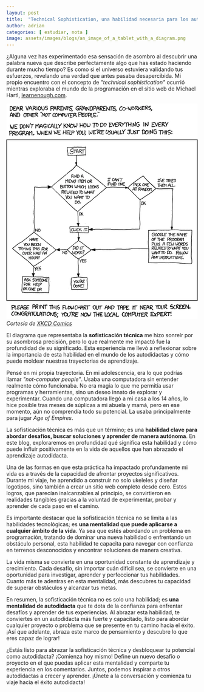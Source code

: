 ```yaml
---
layout: post
title:  "Technical Sophistication, una habilidad necesaria para los autodidactas"
author: adrian
categories: [ estudiar, nota ]
image: assets/images/blogs/an_image_of_a_tablet_with_a_diagram.png
---
```


¿Alguna vez has experimentado esa sensación de asombro al descubrir una palabra nueva que describe perfectamente algo que has estado haciendo durante mucho tiempo? Es como si el universo estuviera validando tus esfuerzos, revelando una verdad que antes pasaba desapercibida. Mi propio encuentro con el concepto de *"technical sophistication"* ocurrió mientras exploraba el mundo de la programación en el sitio web de Michael Hartl, [learnenough.com](https://www.learnenough.com/).

![Diagram of Technical Sophistication](/assets/images/technical-sophistication.webp)
*Cortesía de [XKCD Comics](https://xkcd.com/627/)*

El diagrama que representaba la **sofisticación técnica** me hizo sonreír por su asombrosa precisión, pero lo que realmente me impactó fue la profundidad de su significado. Esta experiencia me llevó a reflexionar sobre la importancia de esta habilidad en el mundo de los autodidactas y cómo puede moldear nuestras trayectorias de aprendizaje.

Pensé en mi propia trayectoria. En mi adolescencia, era lo que podrías llamar *"not-computer people"*. Usaba una computadora sin entender realmente cómo funcionaba. No era magia lo que me permitía usar programas y herramientas, sino un deseo innato de explorar y experimentar. Cuando una computadora llegó a mi casa a los 14 años, lo hice posible tras meses de súplicas a mi abuela y mamá, pero en ese momento, aún no comprendía todo su potencial. La usaba principalmente para jugar *Age of Empires*.

La sofisticación técnica es más que un término; es una **habilidad clave para abordar desafíos, buscar soluciones y aprender de manera autónoma**. En este blog, exploraremos en profundidad qué significa esta habilidad y cómo puede influir positivamente en la vida de aquellos que han abrazado el aprendizaje autodidacta.

Una de las formas en que esta práctica ha impactado profundamente mi vida es a través de la capacidad de afrontar proyectos significativos. Durante mi viaje, he aprendido a construir no solo ukeleles y diseñar logotipos, sino también a crear un sitio web completo desde cero. Estos logros, que parecían inalcanzables al principio, se convirtieron en realidades tangibles gracias a la voluntad de experimentar, probar y aprender de cada paso en el camino.

Es importante destacar que la sofisticación técnica no se limita a las habilidades tecnológicas; es **una mentalidad que puede aplicarse a cualquier ámbito de la vida**. Ya sea que estés abordando un problema en programación, tratando de dominar una nueva habilidad o enfrentando un obstáculo personal, esta habilidad te capacita para navegar con confianza en terrenos desconocidos y encontrar soluciones de manera creativa.

La vida misma se convierte en una oportunidad constante de aprendizaje y crecimiento. Cada desafío, sin importar cuán difícil sea, se convierte en una oportunidad para investigar, aprender y perfeccionar tus habilidades. Cuanto más te adentras en esta mentalidad, más descubres tu capacidad de superar obstáculos y alcanzar tus metas.

En resumen, la sofisticación técnica no es solo una habilidad; es **una mentalidad de autodidacta** que te dota de la confianza para enfrentar desafíos y aprender de tus experiencias. Al abrazar esta habilidad, te conviertes en un autodidacta más fuerte y capacitado, listo para abordar cualquier proyecto o problema que se presente en tu camino hacia el éxito. ¡Así que adelante, abraza este marco de pensamiento y descubre lo que eres capaz de lograr!

¿Estás listo para abrazar la sofisticación técnica y desbloquear tu potencial como autodidacta? ¡Comienza hoy mismo! Define un nuevo desafío o proyecto en el que puedas aplicar esta mentalidad y comparte tu experiencia en los comentarios. Juntos, podemos inspirar a otros autodidactas a crecer y aprender. ¡Únete a la conversación y comienza tu viaje hacia el éxito autodidacta!
